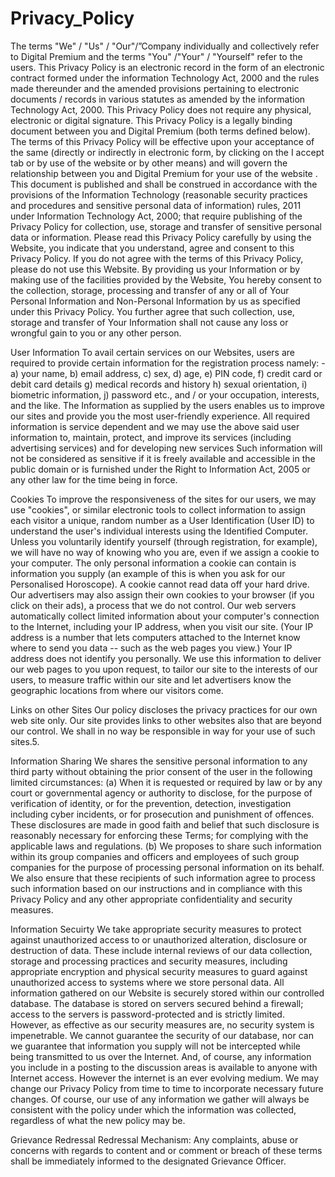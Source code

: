 # Privacy_Policy
The terms "We" / "Us" / "Our"/”Company individually and collectively refer to Digital Premium and the terms "You" /"Your" / "Yourself" refer to the users. This Privacy Policy is an electronic record in the form of an electronic contract formed under the information Technology Act, 2000 and the rules made thereunder and the amended provisions pertaining to electronic documents / records in various statutes as amended by the information Technology Act, 2000. This Privacy Policy does not require any physical, electronic or digital signature. This Privacy Policy is a legally binding document between you and Digital Premium (both terms defined below). The terms of this Privacy Policy will be effective upon your acceptance of the same (directly or indirectly in electronic form, by clicking on the I accept tab or by use of the website or by other means) and will govern the relationship between you and Digital Premium for your use of the website . This document is published and shall be construed in accordance with the provisions of the Information Technology (reasonable security practices and procedures and sensitive personal data of information) rules, 2011 under Information Technology Act, 2000; that require publishing of the Privacy Policy for collection, use, storage and transfer of sensitive personal data or information. Please read this Privacy Policy carefully by using the Website, you indicate that you understand, agree and consent to this Privacy Policy. If you do not agree with the terms of this Privacy Policy, please do not use this Website. By providing us your Information or by making use of the facilities provided by the Website, You hereby consent to the collection, storage, processing and transfer of any or all of Your Personal Information and Non-Personal Information by us as specified under this Privacy Policy. You further agree that such collection, use, storage and transfer of Your Information shall not cause any loss or wrongful gain to you or any other person.

User Information
To avail certain services on our Websites, users are required to provide certain information for the registration process namely: - a) your name, b) email address, c) sex, d) age, e) PIN code, f) credit card or debit card details g) medical records and history h) sexual orientation, i) biometric information, j) password etc., and / or your occupation, interests, and the like. The Information as supplied by the users enables us to improve our sites and provide you the most user-friendly experience. All required information is service dependent and we may use the above said user information to, maintain, protect, and improve its services (including advertising services) and for developing new services Such information will not be considered as sensitive if it is freely available and accessible in the public domain or is furnished under the Right to Information Act, 2005 or any other law for the time being in force.

Cookies
To improve the responsiveness of the sites for our users, we may use "cookies", or similar electronic tools to collect information to assign each visitor a unique, random number as a User Identification (User ID) to understand the user's individual interests using the Identified Computer. Unless you voluntarily identify yourself (through registration, for example), we will have no way of knowing who you are, even if we assign a cookie to your computer. The only personal information a cookie can contain is information you supply (an example of this is when you ask for our Personalised Horoscope). A cookie cannot read data off your hard drive. Our advertisers may also assign their own cookies to your browser (if you click on their ads), a process that we do not control. Our web servers automatically collect limited information about your computer's connection to the Internet, including your IP address, when you visit our site. (Your IP address is a number that lets computers attached to the Internet know where to send you data -- such as the web pages you view.) Your IP address does not identify you personally. We use this information to deliver our web pages to you upon request, to tailor our site to the interests of our users, to measure traffic within our site and let advertisers know the geographic locations from where our visitors come.

Links on other Sites
Our policy discloses the privacy practices for our own web site only. Our site provides links to other websites also that are beyond our control. We shall in no way be responsible in way for your use of such sites.5.

Information Sharing
We shares the sensitive personal information to any third party without obtaining the prior consent of the user in the following limited circumstances: (a) When it is requested or required by law or by any court or governmental agency or authority to disclose, for the purpose of verification of identity, or for the prevention, detection, investigation including cyber incidents, or for prosecution and punishment of offences. These disclosures are made in good faith and belief that such disclosure is reasonably necessary for enforcing these Terms; for complying with the applicable laws and regulations. (b) We proposes to share such information within its group companies and officers and employees of such group companies for the purpose of processing personal information on its behalf. We also ensure that these recipients of such information agree to process such information based on our instructions and in compliance with this Privacy Policy and any other appropriate confidentiality and security measures.

Information Secuirty
We take appropriate security measures to protect against unauthorized access to or unauthorized alteration, disclosure or destruction of data. These include internal reviews of our data collection, storage and processing practices and security measures, including appropriate encryption and physical security measures to guard against unauthorized access to systems where we store personal data. All information gathered on our Website is securely stored within our controlled database. The database is stored on servers secured behind a firewall; access to the servers is password-protected and is strictly limited. However, as effective as our security measures are, no security system is impenetrable. We cannot guarantee the security of our database, nor can we guarantee that information you supply will not be intercepted while being transmitted to us over the Internet. And, of course, any information you include in a posting to the discussion areas is available to anyone with Internet access. However the internet is an ever evolving medium. We may change our Privacy Policy from time to time to incorporate necessary future changes. Of course, our use of any information we gather will always be consistent with the policy under which the information was collected, regardless of what the new policy may be.

Grievance Redressal
Redressal Mechanism: Any complaints, abuse or concerns with regards to content and or comment or breach of these terms shall be immediately informed to the designated Grievance Officer.
